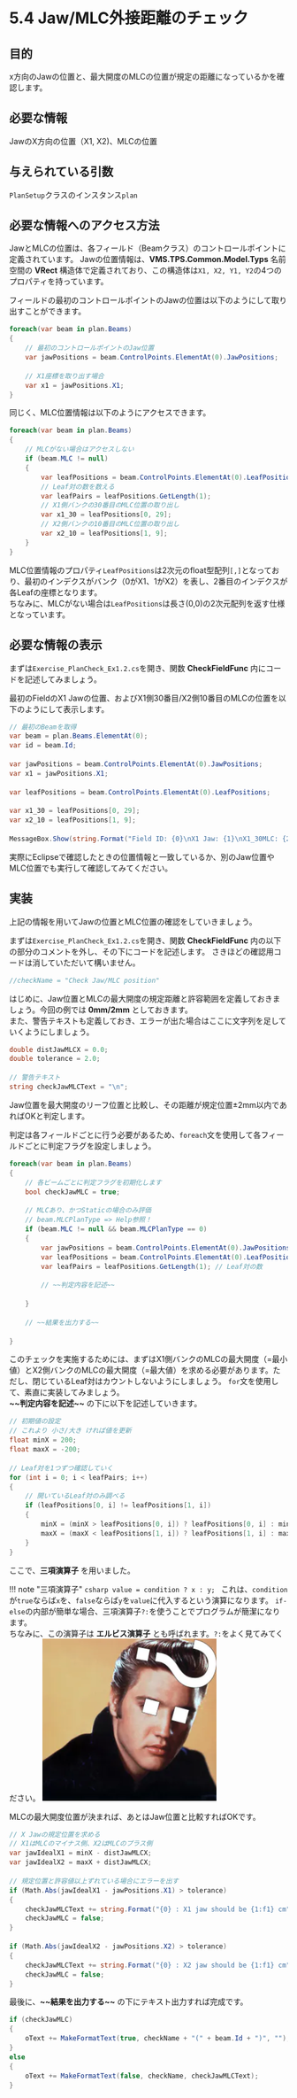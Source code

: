 # 5.4 Jaw/MLC外接距離のチェック

## 目的

x方向のJawの位置と、最大開度のMLCの位置が規定の距離になっているかを確認します。

## 必要な情報

JawのX方向の位置（X1, X2)、MLCの位置

## 与えられている引数

`PlanSetup`クラスのインスタンス`plan`

## 必要な情報へのアクセス方法

JawとMLCの位置は、各フィールド（Beamクラス）のコントロールポイントに定義されています。
Jawの位置情報は、**VMS.TPS.Common.Model.Typs** 名前空間の **VRect** 構造体で定義されており、この構造体は`X1, X2, Y1, Y2`の4つのプロパティを持っています。

フィールドの最初のコントロールポイントのJawの位置は以下のようにして取り出すことができます。

```csharp
foreach(var beam in plan.Beams)
{
    // 最初のコントロールポイントのJaw位置
    var jawPositions = beam.ControlPoints.ElementAt(0).JawPositions;

    // X1座標を取り出す場合
    var x1 = jawPositions.X1;
}
```

同じく、MLC位置情報は以下のようにアクセスできます。

```csharp
foreach(var beam in plan.Beams)
{
    // MLCがない場合はアクセスしない
    if (beam.MLC != null)
    {
        var leafPositions = beam.ControlPoints.ElementAt(0).LeafPositions;
        // Leaf対の数を数える
        var leafPairs = leafPositions.GetLength(1);
        // X1側バンクの30番目のMLC位置の取り出し
        var x1_30 = leafPositions[0, 29];
        // X2側バンクの10番目のMLC位置の取り出し
        var x2_10 = leafPositions[1, 9];
    }
}
```

MLC位置情報のプロパティ`LeafPositions`は2次元のfloat型配列`[,]`となっており、最初のインデクスがバンク（0がX1、1がX2）を表し、2番目のインデクスが各Leafの座標となります。  
ちなみに、MLCがない場合は`LeafPositions`は長さ(0,0)の2次元配列を返す仕様となっています。

## 必要な情報の表示

まずは`Exercise_PlanCheck_Ex1.2.cs`を開き、関数 **CheckFieldFunc** 内にコードを記述してみましょう。

最初のFieldのX1 Jawの位置、およびX1側30番目/X2側10番目のMLCの位置を以下のようにして表示します。

```csharp
// 最初のBeamを取得
var beam = plan.Beams.ElementAt(0);
var id = beam.Id;

var jawPositions = beam.ControlPoints.ElementAt(0).JawPositions;
var x1 = jawPositions.X1;

var leafPositions = beam.ControlPoints.ElementAt(0).LeafPositions;

var x1_30 = leafPositions[0, 29];
var x2_10 = leafPositions[1, 9];

MessageBox.Show(string.Format("Field ID: {0}\nX1 Jaw: {1}\nX1_30MLC: {2}\n X2_10MLC: {3}", id, x1, x1_30, x2_10));
```

実際にEclipseで確認したときの位置情報と一致しているか、別のJaw位置やMLC位置でも実行して確認してみてください。

## 実装

上記の情報を用いてJawの位置とMLC位置の確認をしていきましょう。  

まずは`Exercise_PlanCheck_Ex1.2.cs`を開き、関数 **CheckFieldFunc** 内の以下の部分のコメントを外し、その下にコードを記述します。
さきほどの確認用コードは消していただいて構いません。

```csharp
//checkName = "Check Jaw/MLC position"
```

はじめに、Jaw位置とMLCの最大開度の規定距離と許容範囲を定義しておきましょう。今回の例では **0mm/2mm** としておきます。  
また、警告テキストも定義しておき、エラーが出た場合はここに文字列を足していくようにしましょう。

```csharp
double distJawMLCX = 0.0;
double tolerance = 2.0;

// 警告テキスト
string checkJawMLCText = "\n";
```

Jaw位置を最大開度のリーフ位置と比較し、その距離が規定位置±2mm以内であればOKと判定します。

判定は各フィールドごとに行う必要があるため、`foreach`文を使用して各フィールドごとに判定フラグを設定しましょう。

```csharp
foreach(var beam in plan.Beams)
{
    // 各ビームごとに判定フラグを初期化します
    bool checkJawMLC = true;

    // MLCあり、かつStaticの場合のみ評価
    // beam.MLCPlanType => Help参照！
    if (beam.MLC != null && beam.MLCPlanType == 0)
    {
        var jawPositions = beam.ControlPoints.ElementAt(0).JawPositions;
        var leafPositions = beam.ControlPoints.ElementAt(0).LeafPositions;
        var leafPairs = leafPositions.GetLength(1); // Leaf対の数

        // ~~判定内容を記述~~

    }

    // ~~結果を出力する~~

}
```

このチェックを実施するためには、まずはX1側バンクのMLCの最大開度（=最小値）とX2側バンクのMLCの最大開度（=最大値）を求める必要があります。ただし、閉じているLeaf対はカウントしないようにしましょう。
`for`文を使用して、素直に実装してみましょう。  
**\~\~判定内容を記述\~\~** の下に以下を記述していきます。

```csharp
// 初期値の設定
// これより 小さ/大き ければ値を更新
float minX = 200;
float maxX = -200;

// Leaf対を1つずつ確認していく
for (int i = 0; i < leafPairs; i++)
{
    // 開いているLeaf対のみ調べる
    if (leafPositions[0, i] != leafPositions[1, i])
    {
        minX = (minX > leafPositions[0, i]) ? leafPositions[0, i] : minX;
        maxX = (maxX < leafPositions[1, i]) ? leafPositions[1, i] : maxX;
    }
}
```

ここで、**三項演算子** を用いました。

!!! note "三項演算子"
    ```csharp
    value = condition ? x : y;
    ```
    これは、`condition`が`true`ならば`x`を、`false`ならば`y`を`value`に代入するという演算になります。
    `if-else`の内部が簡単な場合、三項演算子`?:`を使うことでプログラムが簡潔になります。  
    ちなみに、この演算子は **エルビス演算子** とも呼ばれます。`?:`をよく見てみてください。
    ![5_4_1](../img/5_4_1.png)

MLCの最大開度位置が決まれば、あとはJaw位置と比較すればOKです。

```csharp
// X Jawの規定位置を求める
// X1はMLCのマイナス側、X2はMLCのプラス側
var jawIdealX1 = minX - distJawMLCX;
var jawIdealX2 = maxX + distJawMLCX;

// 規定位置と許容値以上ずれている場合にエラーを出す
if (Math.Abs(jawIdealX1 - jawPositions.X1) > tolerance)
{
    checkJawMLCText += string.Format("{0} : X1 jaw should be {1:f1} cm", beam.Id, jawIdealX1/10);
    checkJawMLC = false;
}

if (Math.Abs(jawIdealX2 - jawPositions.X2) > tolerance)
{
    checkJawMLCText += string.Format("{0} : X2 jaw should be {1:f1} cm", beam.Id, jawIdealX2/10);
    checkJawMLC = false;
}
```

最後に、**\~\~結果を出力する\~\~** の下にテキスト出力すれば完成です。

```csharp
if (checkJawMLC)
{
    oText += MakeFormatText(true, checkName + "(" + beam.Id + ")", "");
}
else
{
    oText += MakeFormatText(false, checkName, checkJawMLCText);
}
```
